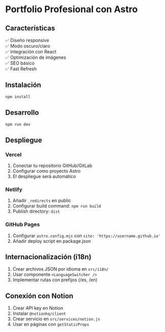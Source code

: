 # Portfolio Profesional con Astro

## Características
✅ Diseño responsive  
✅ Modo oscuro/claro  
✅ Integración con React  
✅ Optimización de imágenes  
✅ SEO básico  
✅ Fast Refresh  

## Instalación
```bash
npm install
```

## Desarrollo
```bash
npm run dev
```

## Despliegue

### Vercel
1. Conectar tu repositorio GitHub/GitLab
2. Configurar como proyecto Astro
3. El despliegue será automático

### Netlify
1. Añadir `_redirects` en public
2. Configurar build command: `npm run build`
3. Publish directory: `dist`

### GitHub Pages
1. Configurar `astro.config.mjs` con `site: 'https://username.github.io'`
2. Añadir deploy script en package.json

## Internacionalización (i18n)
1. Crear archivos JSON por idioma en `src/i18n/`
2. Usar componente `<LanguageSwitcher />`
3. Implementar rutas con prefijos (/es, /en)

## Conexión con Notion
1. Crear API key en Notion
2. Instalar `@notionhq/client`
3. Crear servicio en `src/services/notion.js`
4. Usar en páginas con `getStaticProps`
